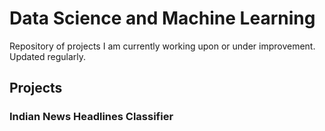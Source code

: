 # Data Science and Machine Learning
  Repository of projects I am currently working upon or under improvement. Updated regularly.
 
## Projects

### Indian News Headlines Classifier
